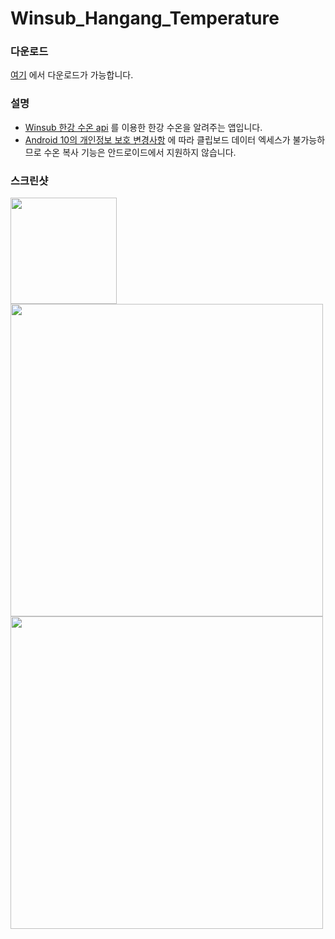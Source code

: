 # Winsub_Hangang_Temperature

### 다운로드
[여기](https://github.com/winsub/Winsub_Hangang_Temperature_App/releases) 에서 다운로드가 가능합니다.

### 설명

* [Winsub 한강 수온 api](https://hangang.life/api/) 를 이용한 한강 수온을 알려주는 앱입니다.
* [Android 10의 개인정보 보호 변경사항](https://developer.android.com/about/versions/10/privacy/changes?hl=ko) 에 따라 클립보드 데이터 엑세스가 불가능하므로 수온 복사 기능은 안드로이드에서 지원하지 않습니다.

### 스크린샷

<div>
<img src="https://github.com/winsub/Winsub_Hangang_Temperature_App/blob/master/screenshot/Screenshot_20200817-215422.jpg?raw=true" width="170"></img>
<img src="https://github.com/winsub/Winsub_Hangang_Temperature_App/blob/master/screenshot/스크린샷%202020-08-17%20오후%2010.01.17.png?raw=true" width="500"></img>
<img src="https://github.com/winsub/Winsub_Hangang_Temperature_App/blob/master/screenshot/스크린샷%202020-08-17%20오후%2010.01.25.png?raw=true" width="500"></img>
</div>
